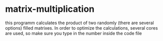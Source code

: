# matrix-multiplication
this programm calculates the product of two randomly (there are several options) filled matrixes. 
In order to optimize the calculations, several cores are used, so make sure you type in the number inside the code file
